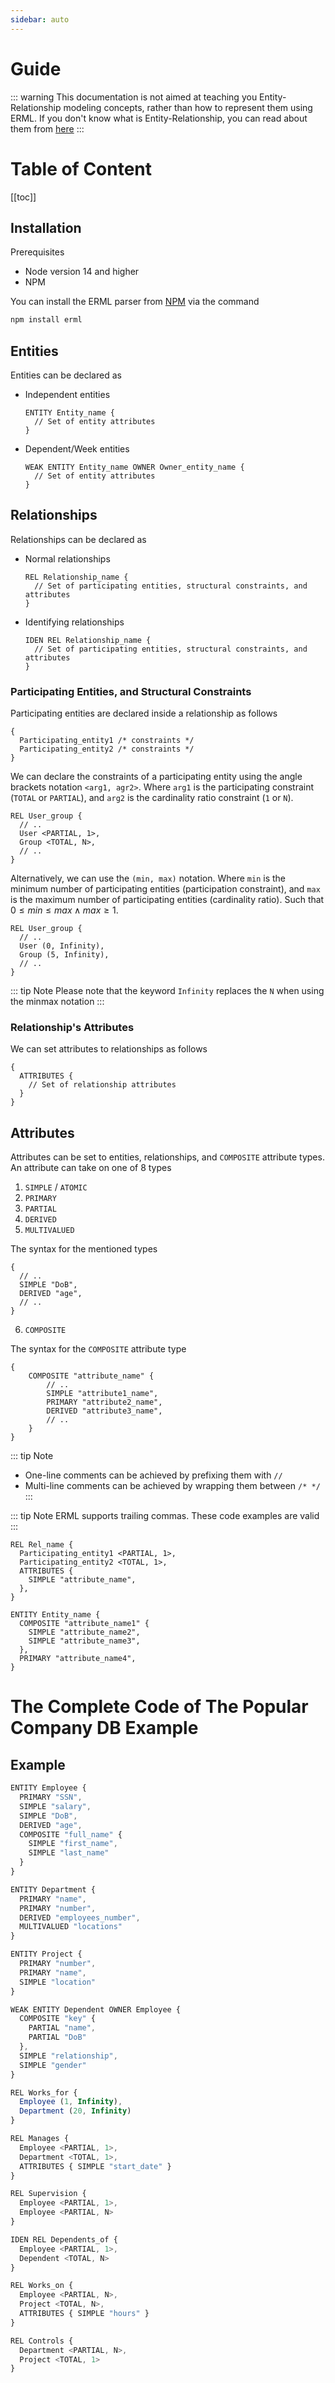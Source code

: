 ```yaml
---
sidebar: auto
---
```


<link rel="stylesheet" href="https://cdnjs.cloudflare.com/ajax/libs/KaTeX/0.5.1/katex.min.css">
<link rel="stylesheet" href="https://cdn.jsdelivr.net/github-markdown-css/2.2.1/github-markdown.css"/>

# Guide

::: warning
This documentation is not aimed at teaching you Entity-Relationship modeling concepts, rather than how to represent them using ERML. If you don't know what is Entity-Relationship, you can read about them from [here](https://creately.com/blog/diagrams/er-diagrams-tutorial/#Cardinality_and_Ordinality)
:::

# Table of Content

[[toc]]

## Installation

Prerequisites

* Node version 14 and higher
* NPM

You can install the ERML parser from [NPM](http://npmjs.org/package/erml) via the command

```sh
npm install erml
```

## Entities

Entities can be declared as

- Independent entities

    ```ts{1}
    ENTITY Entity_name {
      // Set of entity attributes
    }
    ```

- Dependent/Week entities

    ```ts{1}
    WEAK ENTITY Entity_name OWNER Owner_entity_name {
      // Set of entity attributes
    }
    ```

## Relationships

Relationships can be declared as

- Normal relationships

    ```ts{1}
    REL Relationship_name {
      // Set of participating entities, structural constraints, and attributes
    }
    ```

- Identifying relationships

    ```ts{1}
    IDEN REL Relationship_name {
      // Set of participating entities, structural constraints, and attributes
    }
    ```

### Participating Entities, and Structural Constraints

Participating entities are declared inside a relationship as follows

```ts{2,3}
{
  Participating_entity1 /* constraints */
  Participating_entity2 /* constraints */
}
```

We can declare the constraints of a participating entity using the angle brackets notation `<arg1, agr2>`. Where `arg1` is the participating constraint (`TOTAL` or `PARTIAL`), and `arg2` is the cardinality ratio constraint (`1` or `N`).

```ts{3,4}
REL User_group {
  // ..
  User <PARTIAL, 1>,
  Group <TOTAL, N>,
  // ..
}
```

Alternatively, we can use the `(min, max)` notation. Where `min` is the minimum number of participating entities (participation constraint), and `max` is the maximum number of participating entities (cardinality ratio).
Such that $0 \leq min \leq max \land max \geq 1$.

```ts{3,4}
REL User_group {
  // ..
  User (0, Infinity),
  Group (5, Infinity),
  // ..
}
```

::: tip Note
Please note that the keyword `Infinity` replaces the `N` when using the minmax notation
:::

### Relationship's Attributes

We can set attributes to relationships as follows

```ts{2}
{
  ATTRIBUTES {
    // Set of relationship attributes
  }
}
```

## Attributes

Attributes can be set to entities, relationships, and `COMPOSITE` attribute types. An attribute can take on one of 8 types

1. `SIMPLE` / `ATOMIC`
2. `PRIMARY`
3. `PARTIAL`
4. `DERIVED`
5. `MULTIVALUED`

The syntax for the mentioned types

```ts{3}
{
  // ..
  SIMPLE "DoB",
  DERIVED "age",
  // ..
}
```

6. `COMPOSITE`

The syntax for the `COMPOSITE` attribute type

```ts{2,4}
{
	COMPOSITE "attribute_name" {
		// ..
		SIMPLE "attribute1_name",
		PRIMARY "attribute2_name",
		DERIVED "attribute3_name",
		// ..
	}
}
```

::: tip Note
* One-line comments can be achieved by prefixing them with ``` // ```
* Multi-line comments can be achieved by wrapping them between ``` /* */ ```
:::

::: tip Note
ERML supports trailing commas. These code examples are valid
:::

```ts{5,6}
REL Rel_name {
  Participating_entity1 <PARTIAL, 1>,
  Participating_entity2 <TOTAL, 1>,
  ATTRIBUTES {
    SIMPLE "attribute_name",
  },
}
```

```ts{4,6}
ENTITY Entity_name {
  COMPOSITE "attribute_name1" {
    SIMPLE "attribute_name2",
    SIMPLE "attribute_name3",
  },
  PRIMARY "attribute_name4",
}
```

# The Complete Code of The Popular Company DB Example

## Example

```ts
ENTITY Employee {
  PRIMARY "SSN",
  SIMPLE "salary",
  SIMPLE "DoB",
  DERIVED "age",
  COMPOSITE "full_name" {
    SIMPLE "first_name",
    SIMPLE "last_name"
  }
}

ENTITY Department {
  PRIMARY "name",
  PRIMARY "number",
  DERIVED "employees_number",
  MULTIVALUED "locations"
}

ENTITY Project {
  PRIMARY "number",
  PRIMARY "name",
  SIMPLE "location"
}

WEAK ENTITY Dependent OWNER Employee {
  COMPOSITE "key" {
    PARTIAL "name",
    PARTIAL "DoB"
  },
  SIMPLE "relationship",
  SIMPLE "gender"
}

REL Works_for {
  Employee (1, Infinity),
  Department (20, Infinity)
}

REL Manages {
  Employee <PARTIAL, 1>,
  Department <TOTAL, 1>,
  ATTRIBUTES { SIMPLE "start_date" }
}

REL Supervision {
  Employee <PARTIAL, 1>,
  Employee <PARTIAL, N>
}

IDEN REL Dependents_of {
  Employee <PARTIAL, 1>,
  Dependent <TOTAL, N>
}

REL Works_on {
  Employee <PARTIAL, N>,
  Project <TOTAL, N>,
  ATTRIBUTES { SIMPLE "hours" }
}

REL Controls {
  Department <PARTIAL, N>,
  Project <TOTAL, 1>
}
```